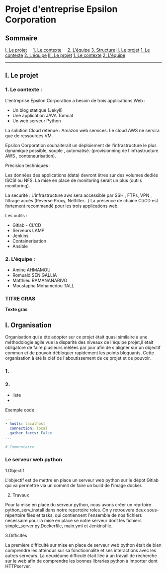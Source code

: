 # **Projet d'entreprise Epsilon Corporation**

## Sommaire

[I. Le projet](#I-Le-projet)
&nbsp; &nbsp; [1. Le contexte](#1-Le-contexte)
&nbsp; &nbsp; [2. L'équipe](#2-L'équipe)
[3. Structure](#2-Structure)
[II. Le projet](#I-Le-projet)
[1. Le contexte](#1-Le-contexte)
[2. L'équipe](#2-L'équipe)
[III. Le projet](#I-Le-projet)
[1. Le contexte](#1-Le-contexte)
[2. L'équipe](#2-L'équipe)
  
---

## I. Le projet


### 1. Le contexte :

L'entreprise Epsilon Corporation a besoin de trois applications Web :

* Un blog statique (Jekyll)
* Une application JAVA Tomcat
* Un web serveur Python

La solution Cloud retenue : Amazon web services. Le cloud AWS ne servira que de ressources
VM.

Epsilon Corporation souhaiterait un déploiement de l'infrastructure le plus dynamique possible,
souple , automatisé. (provisionning de l'infrastructure AWS , conteneurisation).

Précision techniques :

Les données des applications (data) devront êtres sur des volumes dediés ISCSI ou NFS.
La mise en place de monitoring serait un plus (outils monitoring).

La securité :
L'infrastructure aws sera accessible par SSH , FTPs, VPN , filtrage accés (Reverse Proxy, Netfilter...)
La présence de chaîne CI/CD est fortement recommandé pour les trois applications web.

Les outils :
* Gitlab - CI/CD
* Serveurs LAMP
* Jenkins
* Containerisation
* Ansible

### 2. L'équipe :

* Amine AHMAMOU
* Romuald SENIGALLIA
* Matthieu RAMANANARIVO
* Moustapha Mohamedou TALL


### TITRE GRAS
**Texte gras** 

## I. Organisation
Organisation qui a été adopter sur ce projet était quasi similaire à une méthodologie agile vue la disparité des niveaux de l'équipe projet,il était obligatore de faire plusieurs mêlées par jour afin de s'aligner sur un objectif commun et de pouvoir débloquer rapidement les points bloquants.
Cette organisation à été la cléf de l'aboutissement de ce projet et de pouvoir.


### 1. 
### 2. 

* liste
* 

Exemple code :
```yaml
---
- hosts: localhost
  connection: local
  gather_facts: False
...
        
# Commentaire

```
### Le serveur web python 
1.Objectif

L'objectif est de mettre en place un serveur web python sur le dépot Gitlab qui va permettre via un commit de faire un build de l'image docker.

2. Travaux 

Pour la mise en place du serveur python, nous avons créer un reprtoire python_serv_install dans notre repertoire roles. On y retrouvera deux sous-répertoire files et tasks, qui contiennent l'ensemble de nos fichiers nécessaire pour la mise en place se notre serveur dont les fichiers simple_server.py,Dockerfile, main.yml et Jenkinsfile.

3.Difficltés 

La première difficulté sur mise en place de serveur web python était de bien comprendre les attendus sur sa fonctionnalité et ses interactions avec les autres serveurs.
La deuxièume difficulé était liée à un travail de recherche sur le web afin de comprendre les bonnes libraries python à importer dont HTTPserver.


  
